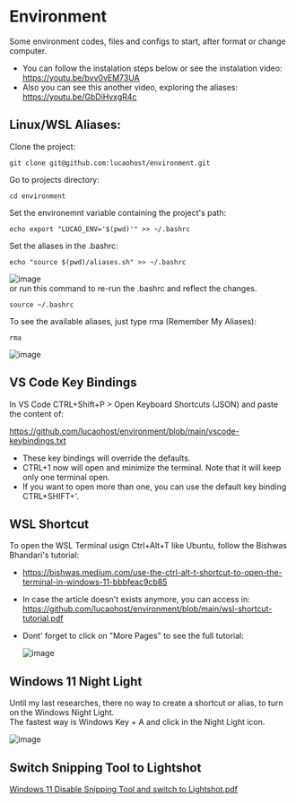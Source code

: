 # Environment
Some environment codes, files and configs to start, after format or change computer.   
- You can follow the instalation steps below or see the instalation video: https://youtu.be/bvv0vEM73UA
- Also you can see this another video, exploring the aliases: https://youtu.be/GbDiHvxgR4c

## Linux/WSL Aliases:
Clone the project:

```
git clone git@github.com:lucaohost/environment.git
```
Go to projects directory:
```
cd environment
```
Set the environemnt variable containing the project's path:
```
echo export "LUCAO_ENV='$(pwd)'" >> ~/.bashrc
```
Set the aliases in the .bashrc:
```
echo "source $(pwd)/aliases.sh" >> ~/.bashrc
```
![image](https://github.com/lucaohost/environment/assets/31621714/b0e384df-02a1-4674-9b91-9d84c75ca4cc)   
or run this command to re-run the .bashrc and reflect the changes.
```
source ~/.bashrc
```
To see the available aliases, just type rma (Remember My Aliases):

```
rma
```
![image](https://github.com/lucaohost/environment/assets/31621714/ca2e752b-23ef-4caa-b676-7fcccae915ec)   


## VS Code Key Bindings
In VS Code CTRL+Shift+P > Open Keyboard Shortcuts (JSON) and paste the content of:

https://github.com/lucaohost/environment/blob/main/vscode-keybindings.txt

* These key bindings will override the defaults.
* CTRL+1 now will open and minimize the terminal. Note that it will keep only one terminal open.
* If you want to open more than one, you can use the default key binding CTRL+SHIFT+'.

## WSL Shortcut
To open the WSL Terminal usign Ctrl+Alt+T like Ubuntu, follow the Bishwas Bhandari's tutorial:
* https://bishwas.medium.com/use-the-ctrl-alt-t-shortcut-to-open-the-terminal-in-windows-11-bbbfeac9cb85
* In case the article doesn't exists anymore, you can access in: https://github.com/lucaohost/environment/blob/main/wsl-shortcut-tutorial.pdf
* Dont' forget to click on "More Pages" to see the full tutorial:
  
  ![image](https://github.com/lucaohost/environment/assets/31621714/990dbe57-8021-4064-b800-0e4d1d910938)

## Windows 11 Night Light   
Until my last researches, there no way to create a shortcut or alias, to turn on the Windows Night Light.   
The fastest way is Windows Key + A and click in the Night Light icon.   

![image](https://github.com/lucaohost/environment/assets/31621714/e2893bc1-61c1-4922-8442-1d83a9a2e6fc)   

## Switch Snipping Tool to Lightshot   
[Windows 11 Disable Snipping Tool and switch to Lightshot.pdf](https://github.com/lucaohost/environment/files/15030381/Windows.11.Disable.Snipping.Tool.and.switch.to.Lightshot.pdf)











